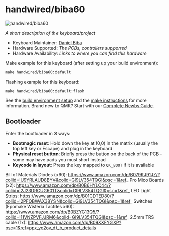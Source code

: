 # handwired/biba60

![handwired/biba60](https://imgur.com/a/dkdIPVk)

*A short description of the keyboard/project*

* Keyboard Maintainer: [Daniel Biba](https://github.com/danbiba)
* Hardware Supported: *The PCBs, controllers supported*
* Hardware Availability: *Links to where you can find this hardware*

Make example for this keyboard (after setting up your build environment):

    make handwired/biba60:default

Flashing example for this keyboard:

    make handwired/biba60:default:flash

See the [build environment setup](https://docs.qmk.fm/#/getting_started_build_tools) and the [make instructions](https://docs.qmk.fm/#/getting_started_make_guide) for more information. Brand new to QMK? Start with our [Complete Newbs Guide](https://docs.qmk.fm/#/newbs).

## Bootloader

Enter the bootloader in 3 ways:

* **Bootmagic reset**: Hold down the key at (0,0) in the matrix (usually the top left key or Escape) and plug in the keyboard
* **Physical reset button**: Briefly press the button on the back of the PCB - some may have pads you must short instead
* **Keycode in layout**: Press the key mapped to `QK_BOOT` if it is available


Bill of Materials
    Diodes (x60): https://www.amazon.com/dp/B079KJ91JZ/?coliid=IU9YRLAUD8BYV&colid=GI9LV354TQGI&psc=1&ref_
    Pro Mico Boards (x2): https://www.amazon.com/dp/B0B6HYLC44/?coliid=I2J23DRCUG601T&colid=GI9LV354TQGI&psc=1&ref_
    LED Light Strips: https://www.amazon.com/dp/B01CDTED80/?coliid=I2PFQBWAX38YSN&colid=GI9LV354TQGI&psc=1&ref_
    Switches (Epomake Wisteria Tactiles x60): https://www.amazon.com/dp/B0BZYG13Q5/?coliid=I11VNZPVFJJRM6&colid=GI9LV354TQGI&psc=1&ref_
    2.5mm TRS cable (1x): https://www.amazon.com/dp/B09XXFYGXP?psc=1&ref=ppx_yo2ov_dt_b_product_details

